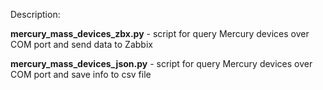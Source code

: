 Description:

**mercury_mass_devices_zbx.py** - script for query Mercury devices over COM port and send data to Zabbix

**mercury_mass_devices_json.py** - script for query Mercury devices over COM port and save info to csv file

